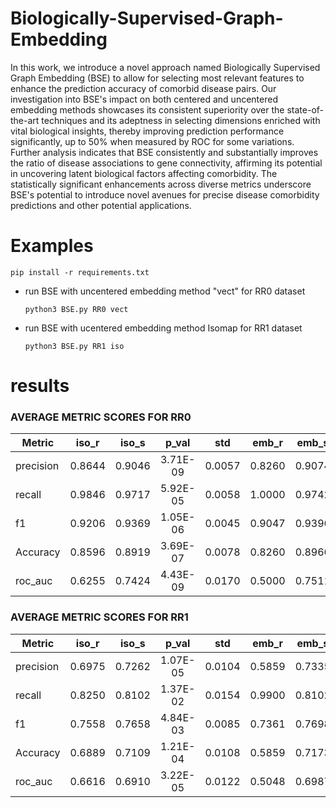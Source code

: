 # Biologically-Supervised-Graph-Embedding
In this work, we introduce a novel approach named Biologically Supervised Graph Embedding (BSE) to allow for selecting most relevant features to enhance the prediction accuracy of comorbid disease pairs. Our investigation into BSE's impact on both centered and uncentered embedding methods showcases its consistent superiority over the state-of-the-art techniques and its adeptness in selecting dimensions enriched with vital biological insights, thereby improving prediction performance significantly, up to 50% when measured by ROC for some variations. Further analysis indicates that BSE consistently and substantially improves the ratio of disease associations to gene connectivity, affirming its potential in uncovering latent biological factors affecting comorbidity. The statistically significant enhancements across diverse metrics underscore BSE's potential to introduce novel avenues for precise disease comorbidity predictions and other potential applications. 


# Examples
```pip install -r requirements.txt```

* run BSE with uncentered embedding method "vect" for RR0 dataset 

  ```python3 BSE.py RR0 vect```

* run BSE with ucentered embedding method Isomap for RR1 dataset 

  ```python3 BSE.py RR1 iso```

#  results
### AVERAGE METRIC SCORES FOR RR0
| Metric	| iso_r	 | iso_s  | p_val	 | std	  | emb_r  | emb_s  | p_val    | std    | vect_r | vect_s |	p_val    |	std   |
| --------- |:------:|:------:|:--------:|:------:|:------:|:------:|:--------:|:------:|:------:|:------:|:--------:|:------:|
| precision	| 0.8644 | 0.9046 | 3.71E-09 | 0.0057 |	0.8260 | 0.9074 | 8.63E-12 | 0.0059 | 0.8352 | 0.9075 |	7.02E-11 | 0.0066 |
| recall	| 0.9846 | 0.9717 | 5.92E-05 | 0.0058 |	1.0000 | 0.9742	| 2.25E-08 | 0.0045 | 0.9977 | 0.9743 |	6.49E-07 | 0.0061 |
| f1	    | 0.9206 | 0.9369 | 1.05E-06 | 0.0045 |	0.9047 | 0.9396	| 2.15E-09 | 0.0047 | 0.9093 | 0.9397 |	1.81E-08 | 0.0052 |
| Accuracy	| 0.8596 | 0.8919 | 3.69E-07 | 0.0078 |	0.8260 | 0.8966	| 5.59E-10 | 0.0081 | 0.8355 | 0.8967 |	5.35E-09 | 0.0091 |
| roc_auc	| 0.6255 | 0.7424 | 4.43E-09 | 0.0170 |	0.5000 | 0.7511	| 5.13E-12 | 0.0172 | 0.5315 | 0.7512 |	5.59E-11 | 0.0196 |

### AVERAGE METRIC SCORES FOR RR1
| Metric	| iso_r  | 	iso_s |	p_val    |	std	  | emb_r  | emb_s	| p_val    | std    | vect_r | vect_s |	p_val    | std    |
| --------- |:------:|:------:|:--------:|:------:|:------:|:------:|:--------:|:------:|:------:|:------:|:--------:|:------:|
| precision | 0.6975 | 0.7262 | 1.07E-05 | 0.0104 |	0.5859 | 0.7335 | 4.08E-11 | 0.0127 | 0.6456 | 0.7370 |	4.18E-09 | 0.0132 |
| recall    | 0.8250 | 0.8102 |	1.37E-02 | 0.0154 |	0.9900 | 0.8102 | 1.52E-10 | 0.0179 | 0.8649 | 0.8057 |	8.80E-07 | 0.0158 |
| f1        | 0.7558 | 0.7658 |	4.84E-03 | 0.0085 |	0.7361 | 0.7698 | 7.13E-06 | 0.0116 | 0.7393 | 0.7697 |	6.87E-06 | 0.0104 |
| Accuracy  | 0.6889 | 0.7109 |	1.21E-04 | 0.0108 |	0.5859 | 0.7173 | 3.37E-10 | 0.0143 | 0.6440 | 0.7187 |	5.29E-08 | 0.0144 |
| roc_auc   | 0.6616 | 0.6910 |	3.22E-05 | 0.0122 |	0.5048 | 0.6987 | 2.12E-11 | 0.0155 | 0.5997 | 0.7013 |	1.01E-08 | 0.0162 |




